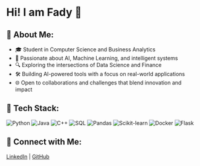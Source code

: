 # Hi! I am Fady 👋

## 🧠 About Me:

- 🎓 Student in Computer Science and Business Analytics
- 🤖 Passionate about AI, Machine Learning, and intelligent systems
- 🔍 Exploring the intersections of Data Science and Finance
- 🛠️ Building AI-powered tools with a focus on real-world applications
- 🌐 Open to collaborations and challenges that blend innovation and impact

## 🧰 Tech Stack:

![Python](https://img.shields.io/badge/-Python-black?style=flat-square&logo=python)
![Java](https://img.shields.io/badge/-Java-black?style=flat-square&logo=java)
![C++](https://img.shields.io/badge/-C++-black?style=flat-square&logo=cplusplus)
![SQL](https://img.shields.io/badge/-SQL-black?style=flat-square&logo=mysql)
![Pandas](https://img.shields.io/badge/-Pandas-black?style=flat-square&logo=pandas)
![Scikit-learn](https://img.shields.io/badge/-Scikit--learn-black?style=flat-square&logo=scikit-learn)
![Docker](https://img.shields.io/badge/-Docker-black?style=flat-square&logo=docker)
![Flask](https://img.shields.io/badge/-Flask-black?style=flat-square&logo=flask)

## 🔗 Connect with Me:
[LinkedIn](https://www.linkedin.com/in/fady-iben-habel) | [GitHub](https://github.com/FadyIbenHabel)
